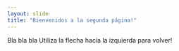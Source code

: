 ```yaml
---
layout: slide
title: "Bienvenidos a la segunda página!"
---
```

Bla bla bla
Utiliza la flecha hacia la izquierda para volver!
